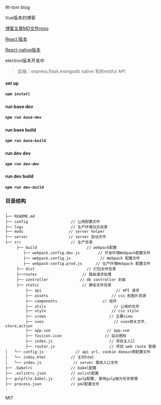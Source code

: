 #t-tom blog

Vue版本的博客

[博客文章MD文件repo](https://github.com/V-Tom/blogArticle)

[React 版本](https://github.com/V-Tom/react-blog)

[React-native版本](https://github.com/V-Tom/ReactNative)

electron版本开发中

>后端：express,flask,mongodb native 写的restful API

#### set up
##### `npm install`

#### run base dev
##### `npm run base-dev`

#### run base build
##### `npm run base-build`

#### run dev dev
##### `npm run dev-dev`

#### run dev build
##### `npm run dev-build`

### 目录结构

```
.
├── README.md           
├── config                   // 公用配置文件
├── logs                     // 生产环境日志目录
├── mods                    // server helper
├── server                  // server 启动文件
├── src                      // 生产目录
     ├── build                      // webpack配置
        ├── webpack.config.dev.js        // 开发环境Webpack配置文件
        ├── webpack.config.js             // Webpack 配置文件
        ├── webpack-config.prod.js      // 生产环境Webpack 配置文件
     ├── dist                       // 打包文件目录
     ├──routes                    // 路由请求处理
     ├── controller              // db controller 封装
     ├── static                   // 静态文件目录
         ├── api                                 // API 请求
         ├── assets                            // css 和图片资源
         ├── components                    // 组件
         ├── utils                              // 公用的文件
         ├── style                             // css style
         ├── views                            // 主要view
         ├── vuex            		            // vuex相关文件, store,action
         ├── app.vue                         // app.vue
         ├── favicon.icon                   // 站点图标
         ├── index.js                         // 项目主入口
         ├── router.js                        // 项目 web route 管理
│   └── config.js              // api url, cookie domain等配置文件
│   └── index.html           // 主页html
│   └── index.js              // server 服务入口文件
├── .babelrc                 // babel配置
├── .eslintrc.json           // eslint配置
├── gulpfile.babel.js        // gulp配置, 使用gulp做为任务管理
├── process.json             // pm2配置文件
.
```

MIT
